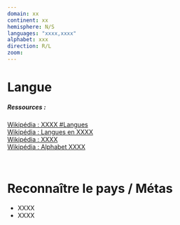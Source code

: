 ```yaml
---
domain: xx
continent: xx
hemisphere: N/S
languages: "xxxx,xxxx"
alphabet: xxx
direction: R/L
zoom: 
---
```


# Langue

##### Ressources :

[Wikipédia : XXXX #Langues]()  
[Wikipédia : Langues en XXXX]()  
[Wikipédia : XXXX]()  
[Wikipédia : Alphabet XXXX]()


<br/>

# Reconnaître le pays / Métas

- XXXX
- XXXX
